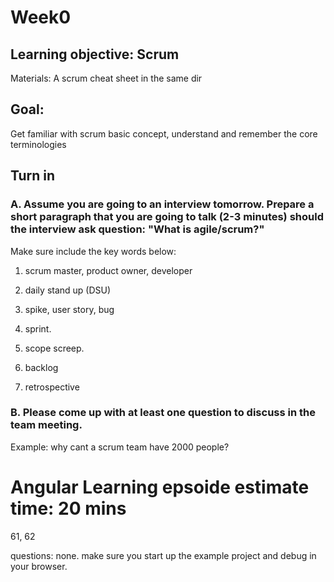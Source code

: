 # Week0

## Learning objective: Scrum

Materials: A scrum cheat sheet in the same dir

## Goal:

Get familiar with scrum basic concept, understand and remember the core terminologies

## Turn in

### A. Assume you are going to an interview tomorrow. Prepare a short paragraph that you are going to talk (2-3 minutes) should the interview ask question: "What is agile/scrum?"

Make sure include the key words below:

1. scrum master, product owner, developer

2. daily stand up (DSU)

3. spike, user story, bug

4. sprint.

5. scope screep.

6. backlog

7. retrospective

### B. Please come up with at least one question to discuss in the team meeting.

Example: why cant a scrum team have 2000 people?

# Angular Learning epsoide estimate time: 20 mins

61, 62

questions:
none. make sure you start up the example project and debug in your browser.
